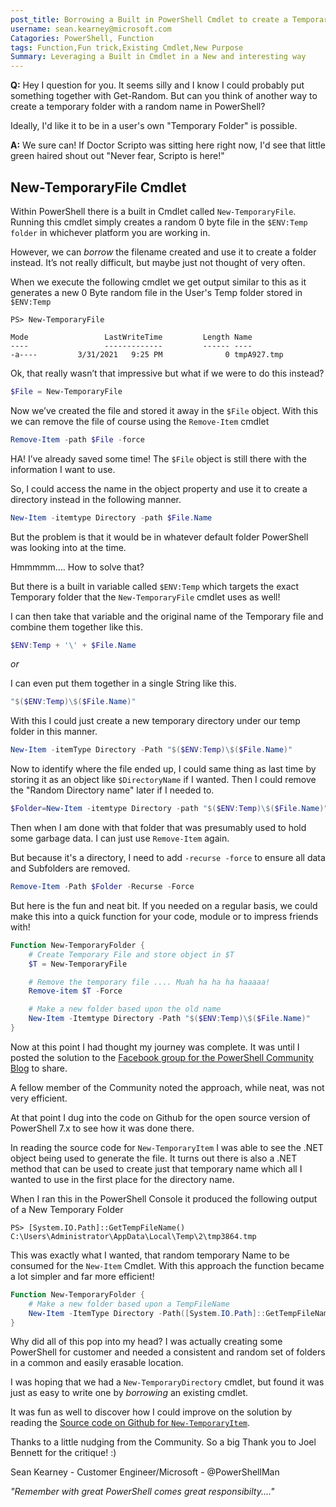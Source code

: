 ```yaml
---
post_title: Borrowing a Built in PowerShell Cmdlet to create a Temporary Folder
username: sean.kearney@microsoft.com
Catagories: PowerShell, Function
tags: Function,Fun trick,Existing Cmdlet,New Purpose
Summary: Leveraging a Built in Cmdlet in a New and interesting way
---
```


**Q:** Hey I question for you.  It seems silly and I know I could probably put
something together with Get-Random.  But can you think of another way to create
a temporary folder with a random name in PowerShell?

Ideally, I'd like it to be in a user's own "Temporary Folder" is possible.

**A:**  We sure can!  If Doctor Scripto was sitting here right now, I'd see that
little green haired shout out "Never fear, Scripto is here!"

## New-TemporaryFile Cmdlet

Within PowerShell there is a built in Cmdlet called `New-TemporaryFile`.
Running this cmdlet simply creates a random 0 byte file in the `$ENV:Temp folder`
in whichever platform you are working in.

However, we can _borrow_ the filename created and use it to create a folder
instead.   It’s not really difficult, but maybe just not thought of very often.

When we execute the following cmdlet we get output similar to this as it
generates a new 0 Byte random file in the User's Temp folder stored in
`$ENV:Temp`

```output
PS> New-TemporaryFile

Mode                 LastWriteTime         Length Name
----                 -------------         ------ ----
-a----         3/31/2021   9:25 PM              0 tmpA927.tmp
```

Ok, that really wasn’t that impressive but what if we were to do this instead?

```powershell
$File = New-TemporaryFile
```

Now we’ve created the file and stored it away in the `$File` object.   With this
we can remove the file of course using the `Remove-Item` cmdlet

```powershell
Remove-Item -path $File -force
```

HA!  I’ve already saved some time! The `$File` object is still there with the
information I want to use.

So, I could access the name in the object property and use it to create a
directory instead in the following manner.

```powershell
New-Item -itemtype Directory -path $File.Name
```

But the problem is that it would be in whatever default folder PowerShell was
looking into at the time.

Hmmmmm…. How to solve that?

But there is a built in variable called `$ENV:Temp` which targets the exact
Temporary folder that the `New-TemporaryFile` cmdlet uses as well!

I can then take that variable and the original name of the Temporary file and
combine them together like this.

```powershell
$ENV:Temp + '\' + $File.Name
```

_or_

I can even put them together in a single String like this.

```powershell
"$($ENV:Temp)\$($File.Name)"
```

With this I could just create a new temporary directory under our temp folder
in this manner.

```powershell
New-Item -itemType Directory -Path "$($ENV:Temp)\$($File.Name)"
```

Now to identify where the file ended up, I could same thing as last time by
storing it as an object like `$DirectoryName` if I wanted.   Then I could remove
the "Random Directory name" later if I needed to.

```powershell
$Folder=New-Item -itemtype Directory -path "$($ENV:Temp)\$($File.Name)"
```

Then when I am done with that folder that was presumably used to hold some
garbage data. I can just use `Remove-Item` again.

But because it's a directory, I need to add `-recurse -force` to ensure all data
and Subfolders are removed.

```powershell
Remove-Item -Path $Folder -Recurse -Force
```

But here is the fun and neat bit.  If you needed on a regular basis, we could
make this into a quick function for your code, module or to impress
friends with!

```powershell
Function New-TemporaryFolder {
    # Create Temporary File and store object in $T
    $T = New-TemporaryFile

    # Remove the temporary file .... Muah ha ha ha haaaaa!
    Remove-item $T -Force

    # Make a new folder based upon the old name
    New-Item -Itemtype Directory -Path "$($ENV:Temp)\$($File.Name)" 
}
```

Now at this point I had thought my journey was complete.  It was until I posted
the solution to the [Facebook group for the PowerShell Community Blog](https://www.facebook.com/groups/pscommunityblog/) to share.

A fellow member of the Community noted the approach, while neat, was not very
efficient.

At that point I dug into the code on Github for the open source version of
PowerShell 7.x to see how it was done there.

In reading the source code for `New-TemporaryItem` I was able to see the .NET
object being used to generate the file.  It turns out there is also a .NET
method that can be used to create just that temporary name which all I wanted
to use in the first place for the directory name.

When I ran this in the PowerShell Console it produced the following output of a
New Temporary Folder

```output
PS> [System.IO.Path]::GetTempFileName()
C:\Users\Administrator\AppData\Local\Temp\2\tmp3864.tmp
```

This was exactly what I wanted, that random temporary Name to be consumed for
the `New-Item` Cmdlet. With this approach the function became a lot simpler and
far more efficient!

```powershell
Function New-TemporaryFolder {
    # Make a new folder based upon a TempFileName
    New-Item -ItemType Directory -Path([System.IO.Path]::GetTempFileName())
}
```

Why did all of this pop into my head?  I was actually creating some PowerShell
for customer and needed a consistent and random set of folders in a common and
easily erasable location.

I was hoping that we had a `New-TemporaryDirectory` cmdlet, but found it was
just as easy to write one by _borrowing_ an existing cmdlet.

It was fun as well to discover how I could improve on the solution by reading
the [Source code on Github for `New-TemporaryItem`](https://github.com/PowerShell/PowerShell/blob/master/src/Microsoft.PowerShell.Commands.Utility/commands/utility/NewTemporaryFileCommand.cs).

Thanks to a little nudging from the Community.  So a big Thank you to Joel
Bennett for the critique! :)

Sean Kearney - Customer Engineer/Microsoft - @PowerShellMan

_"Remember with great PowerShell comes great responsibilty...."_
